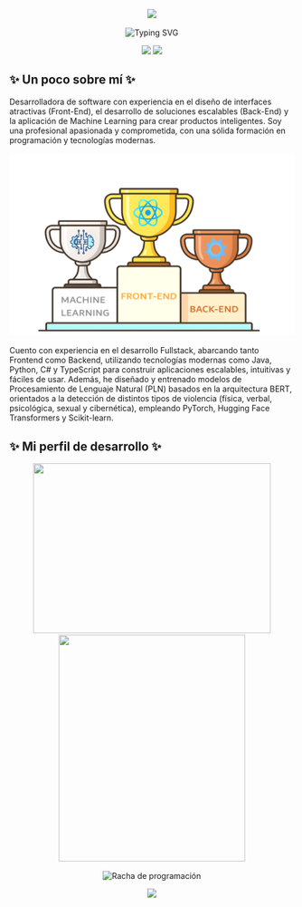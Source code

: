 <!-- Encabezado con imagen -->
<p align="center">
  <img src="https://capsule-render.vercel.app/api?type=waving&color=0:00c6ff,100:0072ff&height=200&section=header&text=⭐%20¡Hola!%20Soy%20Alicia%20Medina%20⭐&fontSize=40&fontColor=ffffff&animation=fadeIn" />
</p>

<!-- Frase introductoria animada centrada en azul, sin cortes -->
<p align="center">
  <img src="https://readme-typing-svg.demolab.com?font=Fira+Code&weight=700&size=24&pause=1000&color=1E3C72&center=true&vCenter=true&width=900&lines=%E2%AD%90+Desarrolladora+Fullstack+|+Amante+del+Codigo+Limpio+|+AI+%E2%AD%90" alt="Typing SVG" />
</p>

<!-- Bloques tipo div lado a lado -->
<p align="center">
  <img src="https://img.shields.io/badge/🌊-Construyendo%20experiencias%20digitales%20inteligentes-0072FF?style=for-the-badge" />
  <img src="https://img.shields.io/badge/✨-APASIONADA%20POR%20LA%20IA%20Y%20TECNOLOGÍA-1E3C72?style=for-the-badge" />
</p>

<h2>✨ Un poco sobre mí ✨</h2>
<p>
Desarrolladora de software con experiencia en el diseño de interfaces atractivas (Front-End), el desarrollo de soluciones escalables (Back-End) y la aplicación de Machine Learning para crear productos inteligentes. Soy una profesional apasionada y comprometida, con una sólida formación en programación y tecnologías modernas.
</p>

<p align="center">
  <img src="Img/Trofeo4.png" alt="Trofeos de BAT, Front y Machine Learning" width="800px">
</p>

<p>
Cuento con experiencia en el desarrollo Fullstack, abarcando tanto Frontend como Backend, utilizando tecnologías modernas como Java, Python, C# y TypeScript para construir aplicaciones escalables, intuitivas y fáciles de usar. Además, he diseñado y entrenado modelos de Procesamiento de Lenguaje Natural (PLN) basados en la arquitectura BERT, orientados a la detección de distintos tipos de violencia (física, verbal, psicológica, sexual y cibernética), empleando PyTorch, Hugging Face Transformers y Scikit-learn.
</p>

<h2>✨ Mi perfil de desarrollo ✨</h2>

<p align="center">
  <!-- Estadísticas generales -->
<img src="https://github-readme-stats.vercel.app/api?username=AliMedina18&show_icons=true&theme=default&title_color=0072FF&icon_color=1E90FF&text_color=000000&bg_color=ffffff&locale=es&name=Alicia%20Medina"  width="420" height="300" />

  <!-- Lenguajes más usados -->
   <img src="https://github-readme-stats.vercel.app/api/top-langs/?username=AliMedina18&layout=compact&theme=default&title_color=0072FF&icon_color=1E90FF&text_color=000000&bg_color=ffffff&langs_count=6&locale=es&custom_title=Lenguajes%20más%20usados" width="330" height="400" />
</p>

<!-- Racha de programación -->
<p align="center">
  <img src="https://streak-stats.demolab.com?user=AliMedina18&theme=default&background=ffffff&border=ffffff&ring=0072FF&fire=1E90FF&currStreakLabel=0072FF&sideLabels=000000&dates=000000" alt="Racha de programación" />
</p>





<p align="center">
  <img src="https://capsule-render.vercel.app/api?type=waving&color=0:00c6ff,100:0072ff&height=100&section=footer"/>
</p>
